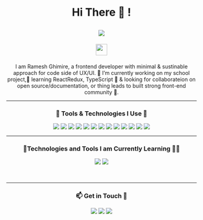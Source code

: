 <h1 align="center">Hi There 👋 !</h1>
<h2 align="center">
  <a href="https://git.io/typing-svg"><img src="https://readme-typing-svg.herokuapp.com/?lines=Welcome+to+My+GitHub!+&center=true&size=25"></a>
  <p><img src="https://emojis.slackmojis.com/emojis/images/1531849430/4246/blob-sunglasses.gif?1531849430" width="30"/></p>
</h2>
<p align="center" style:font-size:20px; font-family:poppins;>
   I am Ramesh Ghimire, a frontend developer with minimal & sustinable approach for code side of UX/UI.
   🔭 I’m currently working on my school project,🌱 learning  ReactRedux, TypeScript 🤔 & looking for collaborateion on open source/documentation, or thing leads to built strong front-end community 👯. 
</p>
<hr/>
<h3 align="center">
  🔧 Tools & Technologies I Use 🚀 
</h3>
<p align="center">
  <img src="https://img.shields.io/badge/Tool-figma-%23F24E1E?style=flat-square&logo=figma&logoColor=blue">
  <img src="https://img.shields.io/badge/Tool-Visual_Studio_Code-%23007ACC?style=flat-square&logo=visual-studio-code">
  <img src="https://img.shields.io/badge/Code-HTML5-%23E34F26?style=flat-square&logo=html5">
  <img src="https://img.shields.io/badge/Code-CSS3-%231572B6?style=flat-square&logo=css3">
   <img src="https://img.shields.io/badge/Tool-MarkDown-%23F7DF1E?style=flat-square&logo=markdown">
  <img src="https://img.shields.io/badge/Tool-GitHub-%231572B6?style=flat-square&logo=Github">
 
  <img src="https://img.shields.io/badge/Code-JavaScript-%23F7DF1E?style=flat-square&logo=javascript">
  <img src="https://img.shields.io/badge/Tool-Vercel-%2338B2AC?style=flat-square&logo=vercel">
  <img src="https://img.shields.io/badge/Code-Sass-%23F24E1E?style=flat-square&logo=sass&logoColor=pink">
  <img src="https://img.shields.io/badge/Tool-Git-%23F05032?style=flat-square&logo=git">
  <img src="https://img.shields.io/badge/Code-React-%2361DAFB?style=flat-square&logo=react">
  <img src="https://img.shields.io/badge/Code-Tailwind_CSS-%2338B2AC?style=flat-square&logo=tailwind-css">
  <img src="https://img.shields.io/badge/Tool-Netlify-%2338B2AC?style=flat-square&logo=netlify">
</p>

<hr>
<h3 align="center"> 🔧Technologies and Tools I am Currently Learning 🤔🔭</h3>
<p align="center">
  <img src="https://img.shields.io/badge/Code-TypeScript-%231572B6?style=flat-square&logo=typescript">
  <img src="https://img.shields.io/badge/Tool-ReactRedux-%2361DAFB?style=flat-square&logo=redux">
</p>
<br>
<hr>
<h3 align="center"> 📫 Get in Touch 🔭</h3>
<p align="center">
 <a href="https://www.linkedin.com/in/ramesh-ghimire-0aa504265/">
     <img src="https://img.shields.io/badge/LinkedIn-Ramesh Ghimire-%23E34F26?style=flat-square&logo=linkedin"></a>
     <a href="https://github.com/codeitR">
    <img src="https://img.shields.io/badge/GitHub-@codeitR-blue?style=flat-square&logo=github"></a>
  <a href="mailto:ghimire.9@gmail.com">
    <img src="https://img.shields.io/badge/Email-ghimire.9%40gmail.com-%23E34F26?style=flat-square&logo=gmail">
  </a>
</p>
 
  
 
